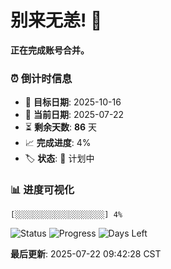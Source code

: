 # 别来无恙! 👋

**正在完成账号合并。**

### ⏰ 倒计时信息

- 🎯 **目标日期**: 2025-10-16
- 📅 **当前日期**: 2025-07-22  
- ⏳ **剩余天数**: **86** 天
- 📈 **完成进度**: 4%
- 🏷️ **状态**: 📅 计划中

### 📊 进度可视化

```
[░░░░░░░░░░░░░░░░░░░░] 4%
```

![Status](https://img.shields.io/badge/状态-计划中-blue)
![Progress](https://img.shields.io/badge/进度-4%25-blue)
![Days Left](https://img.shields.io/badge/剩余天数-86-orange)

**最后更新**: 2025-07-22 09:42:28 CST

